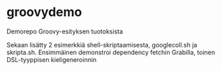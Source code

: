 # groovydemo
Demorepo Groovy-esityksen tuotoksista

Sekaan lisätty 2 esimerkkiä shell-skriptaamisesta, googlecoll.sh ja skripta.sh. Ensimmäinen demonstroi dependency fetchin Grabilla, toinen DSL-tyyppisen kieligeneroinnin
